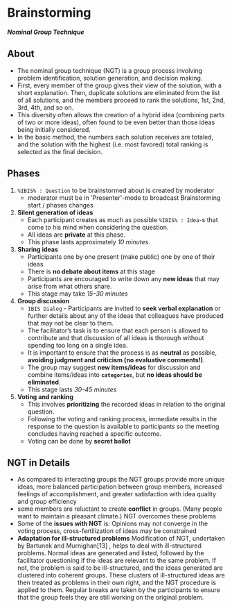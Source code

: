 # Brainstorming

_**Nominal Group Technique**_

## About

+ The nominal group technique (NGT) is a group process involving problem identification, solution generation, and decision making.
+ First, every member of the group gives their view of the solution, with a short explanation. Then, duplicate solutions are eliminated from the list of all solutions, and the members proceed to rank the solutions, 1st, 2nd, 3rd, 4th, and so on.
+ This diversity often allows the creation of a hybrid idea (combining parts of two or more ideas), often found to be even better than those ideas being initially considered.
+ In the basic method, the numbers each solution receives are totaled, and the solution with the highest (i.e. most favored) total ranking is selected as the final decision.

## Phases

1. `%IBIS% : Question` to be brainstormed about is created by moderator
    + moderator must be in 'Presenter'-mode to broadcast Brainstorming start / phases changes
1. **Silent generation of ideas**
    + Each participant creates as much as possible `%IBIS% : Idea`-s that come to his mind when considering the question.
    + All ideas are **private** at this phase.
    + This phase lasts approximately _10 minutes_.
1. **Sharing ideas**
    + Participants one by one present (make public) one by one of their ideas
    + There is **no debate about items** at this stage
    + Participants are encouraged to write down any **new ideas** that may arise from what others share.
    + This stage may take _15–30 minutes_
1. **Group discussion**
    + `IBIS Dialog` - Participants are invited to **seek verbal explanation** or further details about any of the ideas that colleagues have produced that may not be clear to them.
    + The facilitator’s task is to ensure that each person is allowed to contribute and that discussion of all ideas is thorough without spending too long on a single idea.
    + It is important to ensure that the process is as **neutral** as possible, **avoiding judgment and criticism (no evaluative comments!)**.
    + The group may suggest **new items/ideas**  for discussion and combine items/ideas into **`categories`**, but **no ideas should be eliminated**.
    + This stage lasts _30–45 minutes_
1. **Voting and ranking**
    + This involves **prioritizing** the recorded ideas in relation to the original question.
    + Following the voting and ranking process, immediate results in the response to the question is available to participants so the meeting concludes having reached a specific outcome.
    + Voting can be done by **secret ballot**

## NGT in Details

+ As compared to interacting groups the NGT groups provide more unique ideas, more balanced participation between group members, increased feelings of accomplishment, and greater satisfaction with idea quality and group efficiency
+ some members are reluctant to create **conflict** in groups. (Many people want to maintain a pleasant climate.) NGT overcomes these problems
+ Some of the **issues with NGT** is: Opinions may not converge in the voting process, cross-fertilization of ideas may be constrained
+ **Adaptation for ill-structured problems**
Modification of NGT, undertaken by Bartunek and Murnighan[13] , helps to deal with ill-structured problems. Normal ideas are generated and listed, followed by the facilitator questioning if the ideas are relevant to the same problem. If not, the problem is said to be ill-structured, and the ideas generated are clustered into coherent groups. These clusters of ill-structured ideas are then treated as problems in their own right, and the NGT procedure is applied to them. Regular breaks are taken by the participants to ensure that the group feels they are still working on the original problem.
